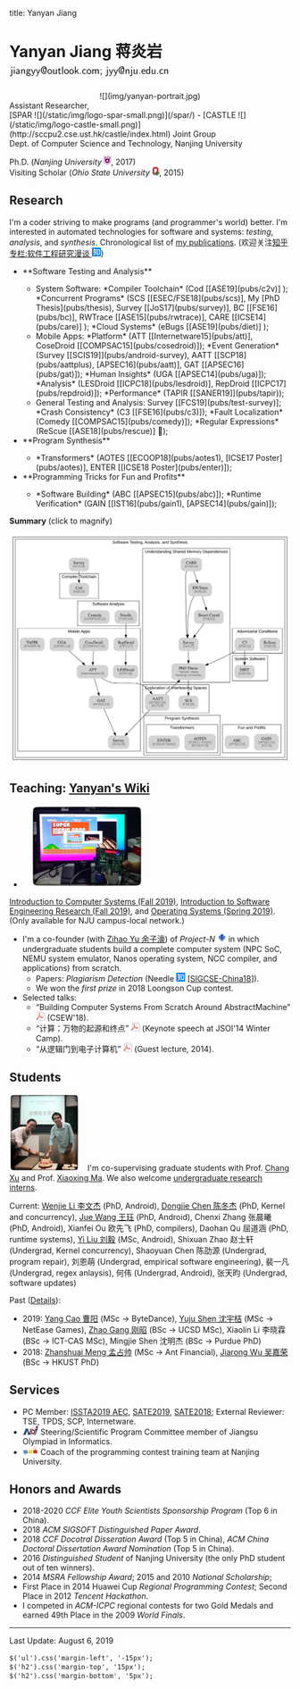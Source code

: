 title: Yanyan Jiang

# Yanyan Jiang 蒋炎岩 ![](img/email.png)

<div class="row gutter" markdown="1">
<div class="col-lg-3 col-md-3 col-sm-4 col-xs-5">
  <center>![](img/yanyan-portrait.jpg)</center>
</div>
Assistant Researcher,<br>[SPAR ![](/static/img/logo-spar-small.png)](/spar/) - [CASTLE ![](/static/img/logo-castle-small.png)](http://sccpu2.cse.ust.hk/castle/index.html) Joint Group<br>Dept. of Computer Science and Technology, Nanjing University

Ph.D. (*Nanjing University* ![](img/nju_logo.png), 2017)<br>Visiting Scholar (*Ohio State University* ![](img/buckeye.png), 2015)

</div>

## Research

I'm a coder striving to make programs (and programmer's world) better. I'm interested in automated technologies for software and systems: *testing*, *analysis*, and *synthesis*. Chronological list of [my publications](pub). (欢迎关注[知乎专栏:软件工程研究漫谈 ![](img/zhihu.png)](https://zhuanlan.zhihu.com/se-research))

<div class="row gutter" markdown="1">
<div class="col-lg-7 col-md-7 col-sm-12">
<ul>
  <li>**Software Testing and Analysis**</li>
  <ul>
    <li>System Software:
    *Compiler Toolchain* (Cod [[ASE19](pubs/c2v)]
    );
    *Concurrent Programs* (SCS [[ESEC/FSE18](pubs/scs)],
      My [PhD Thesis](pubs/thesis),
      Survey [[JoS17](pubs/survey)],
      BC [[FSE16](pubs/bc)],
      RWTrace [[ASE15](pubs/rwtrace)],
      CARE [[ICSE14](pubs/care)]
    );
    *Cloud Systems* (eBugs [[ASE19](pubs/diet)]
    );
    </li>
    <li>Mobile Apps:
    *Platform*
    (ATT [[Internetware15](pubs/att)],
    CoseDroid [[COMPSAC15](pubs/cosedroid)]);
    *Event Generation*
    (Survey [[SCIS19]](pubs/android-survey), AATT [[SCP18](pubs/aattplus), [APSEC16](pubs/aatt)],
    GAT [[APSEC16](pubs/gat)]);
    *Human Insights*
    (UGA [[APSEC14](pubs/uga)]);
    *Analysis*
    (LESDroid [[ICPC18](pubs/lesdroid)],
    RepDroid [[ICPC17](pubs/repdroid)]);
    *Performance*
    (TAPIR [[SANER19]](pubs/tapir));</li>
    <li>General Testing and Analysis:
    Survey [[FCS19](pubs/test-survey)]; 
    *Crash Consistency* (C3 [[FSE16](pubs/c3)]); *Fault Localization* (Comedy [[COMPSAC15](pubs/comedy)]); *Regular Expressions* (ReScue [[ASE18](pubs/rescue)] 🏅);</li>
  </ul>
  <li>**Program Synthesis**</li>
  <ul>
    <li>*Transformers* (AOTES [[ECOOP18](pubs/aotes1), [ICSE17 Poster](pubs/aotes)], ENTER [[ICSE18 Poster](pubs/enter)]);</li>
  </ul>
  <li>**Programming Tricks for Fun and Profits**</li>
  <ul>
    <li>*Software Building* (ABC [[APSEC15](pubs/abc)]); *Runtime Verification* (GAIN [[IST16](pubs/gain1), [APSEC14](pubs/gain)]);</li>
  </ul>
</ul>
</div>

<div class="col-lg-5 col-md-5 col-sm-12" style="vertical-align:middle">

<b>Summary</b> (click to magnify)

<a href="summary"><img src="summary.svg"/></a>

</div>
</div>


## Teaching: [Yanyan's Wiki](/~jyywiki)

* <img class="pull-right" style="margin-left:15px" width="200px" src="img/projectn.jpg"/>
[Introduction to Computer Systems (Fall 2019)](/~jyywiki/wiki/ICS2019),
[Introduction to Software Engineering Research (Fall 2019)](/~jyywiki/wiki/GSER2019), and
[Operating Systems (Spring 2019)](/~jyywiki/wiki/OS2019).
(Only available for NJU campus-local network.)
* I'm a co-founder (with [Zihao Yu 余子濠](https://sashimi-yzh.github.io)) of *Project-N* ![](img/logo-n.png) in which undergraduate students build a complete computer system (NPC SoC, NEMU system emulator, Nanos operating system, NCC compiler, and applications) from scratch. 
    * Papers: *Plagiarism Detection* (Needle [![](img/zhihu.png)](http://zhuanlan.zhihu.com/p/40568346) [[SIGCSE-China18](pubs/needle)]).
    * We won the *first prize* in 2018 Loongson Cup contest.
* Selected talks:
    * “Building Computer Systems From Scratch Around AbstractMachine” [![](/static/img/icon-pdf.png)](teach/am-talk.pdf) (CSEW'18).
    * “计算：万物的起源和终点” [![](/static/img/icon-pdf.png)](teach/20140121.pdf) (Keynote speech at JSOI'14 Winter Camp).
    * “从逻辑门到电子计算机” [![](/static/img/icon-pdf.png)](teach/20141008.pdf) (Guest lecture, 2014).

## Students

<img class="pull-left" width="125px" style="margin-right: 15px" src="img/yuju-cake.jpg"/>I'm co-supervising graduate students with Prof. [Chang Xu](http://cs.nju.edu.cn/changxu) and Prof. [Xiaoxing Ma](/~xxm).
We also welcome [undergraduate research interns](http://ics.nju.edu.cn/~jyywiki/wiki/ICS_NJU).

Current: [Wenjie Li 李文杰](/people/wenjieli) (PhD, Android), [Dongjie Chen 陈冬杰](/~dongjie) (PhD, Kernel and concurrency), [Jue Wang 王珏](/people/juewang) (PhD, Android), Chenxi Zhang 张晨曦 (PhD, Android), Xianfei Ou 欧先飞 (PhD, compilers), Daohan Qu 屈道涵 (PhD, runtime systems), [Yi Liu 刘毅](/people/yiliu) (MSc, Android), Shixuan Zhao 赵士轩 (Undergrad, Kernel concurrency), Shaoyuan Chen 陈劭源 (Undergrad, program repair), 刘恩萌 (Undergrad, empirical software engineering), 裴一凡 (Undergrad, regex anlaysis), 何伟 (Undergrad, Android), 张天昀 (Undergrad, software updates)

Past ([Details](students)):

* 2019: [Yang Cao 曹阳](/people/yangcao) (MSc → ByteDance), [Yuju Shen 沈宇桔](/~yuju) (MSc → NetEase Games), [Zhao Gang 刚昭](https://hirico.moe) (BSc → UCSD MSc), Xiaolin Li 李晓霖 (BSc → ICT-CAS MSc), Mingjie Shen 沈明杰 (BSc → Purdue PhD)
* 2018: [Zhanshuai Meng 孟占帅](/people/zhanshuaimeng) (MSc → Ant Financial), [Jiarong Wu 吴嘉荣](http://home.cse.ust.hk/~jwubf/) (BSc → HKUST PhD)

## Services

* PC Member: [ISSTA2019 AEC](https://conf.researchr.org/track/issta-2019/issta-2019-papers), [SATE2019](https://sate2019.github.io), [SATE2018](http://sei.pku.edu.cn/~xiongyf04/confs/sate18/index_en.html); External Reviewer: TSE, TPDS, SCP, Internetware.
* ![](img/noi.png) Steering/Scientific Program Committee member of Jiangsu Olympiad in Informatics.
* ![](img/acmicpc.png) Coach of the programming contest training team at Nanjing University.

## Honors and Awards
* 2018-2020 *CCF Elite Youth Scientists Sponsorship Program* (Top 6 in China).
* 2018 *ACM SIGSOFT Distinguished Paper Award*.
* 2018 *CCF Docotral Disseration Award* (Top 5 in China), *ACM China Doctoral Dissertation Award Nomination* (Top 5 in China).
* 2016 *Distinguished Student* of Nanjing University (the only PhD student out of ten winners).
* 2014 *MSRA Fellowship Award*; 2015 and 2010 *National Scholarship*;
* First Place in 2014 Huawei Cup *Regional Programming Contest*; Second Place in 2012 *Tencent Hackathon*.
* I competed in *ACM-ICPC* regional contests for two Gold Medals and earned 49th Place in the 2009 *World Finals*.

<hr>

Last Update: August 6, 2019

~~~{.customjs}
$('ul').css('margin-left', '-15px');
$('h2').css('margin-top', '15px');
$('h2').css('margin-bottom', '5px');
~~~
